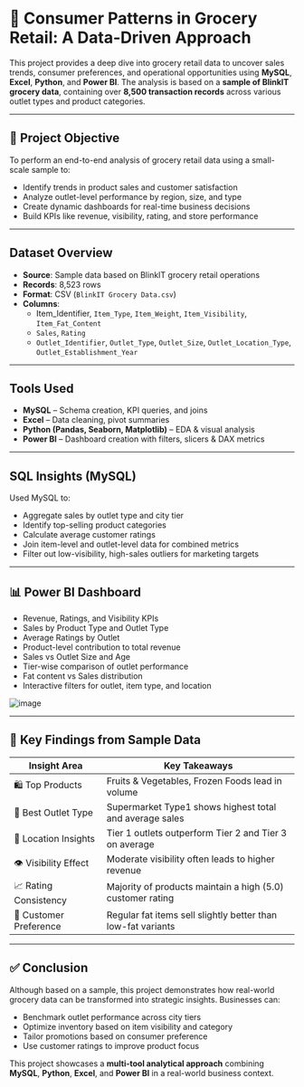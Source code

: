 
# 🛒 Consumer Patterns in Grocery Retail: A Data-Driven Approach

This project provides a deep dive into grocery retail data to uncover sales trends, consumer preferences, and operational opportunities using **MySQL**, **Excel**, **Python**, and **Power BI**. The analysis is based on a **sample of BlinkIT grocery data**, containing over **8,500 transaction records** across various outlet types and product categories.

---

## 🎯 Project Objective
To perform an end-to-end analysis of grocery retail data using a small-scale sample to:
- Identify trends in product sales and customer satisfaction
- Analyze outlet-level performance by region, size, and type
- Create dynamic dashboards for real-time business decisions
- Build KPIs like revenue, visibility, rating, and store performance

---

##  Dataset Overview
- **Source**: Sample data based on BlinkIT grocery retail operations  
- **Records**: 8,523 rows  
- **Format**: CSV (`BlinkIT Grocery Data.csv`)  
- **Columns**:  
  - Item_Identifier, `Item_Type`, `Item_Weight`, `Item_Visibility`, `Item_Fat_Content`
  - `Sales`, `Rating`
  - `Outlet_Identifier`, `Outlet_Type`, `Outlet_Size`, `Outlet_Location_Type`, `Outlet_Establishment_Year`

---

##  Tools Used
-  **MySQL** – Schema creation, KPI queries, and joins  
-  **Excel** – Data cleaning, pivot summaries  
-  **Python (Pandas, Seaborn, Matplotlib)** – EDA & visual analysis  
-  **Power BI** – Dashboard creation with filters, slicers & DAX metrics

---

##  SQL Insights (MySQL)
Used MySQL to:
- Aggregate sales by outlet type and city tier  
- Identify top-selling product categories  
- Calculate average customer ratings  
- Join item-level and outlet-level data for combined metrics  
- Filter out low-visibility, high-sales outliers for marketing targets

---

## 📊 Power BI Dashboard
- Revenue, Ratings, and Visibility KPIs
- Sales by Product Type and Outlet Type
- Average Ratings by Outlet
- Product-level contribution to total revenue
- Sales vs Outlet Size and Age
- Tier-wise comparison of outlet performance
- Fat content vs Sales distribution
- Interactive filters for outlet, item type, and location

![image](https://github.com/user-attachments/assets/27dafde9-a2b0-4de5-86e7-23b50db7b5ad)

---

## 📌 Key Findings from Sample Data
| Insight Area             | Key Takeaways                                                  |
|--------------------------|----------------------------------------------------------------|
| 🛍 Top Products           | Fruits & Vegetables, Frozen Foods lead in volume              |
| 🏬 Best Outlet Type       | Supermarket Type1 shows highest total and average sales       |
| 🌇 Location Insights      | Tier 1 outlets outperform Tier 2 and Tier 3 on average        |
| 👁 Visibility Effect      | Moderate visibility often leads to higher revenue             |
| 📈 Rating Consistency     | Majority of products maintain a high (5.0) customer rating     |
| 🧍 Customer Preference    | Regular fat items sell slightly better than low-fat variants  |

---

## ✅ Conclusion
Although based on a sample, this project demonstrates how real-world grocery data can be transformed into strategic insights. Businesses can:
- Benchmark outlet performance across city tiers
- Optimize inventory based on item visibility and category
- Tailor promotions based on consumer preference
- Use customer ratings to improve product focus

This project showcases a **multi-tool analytical approach** combining **MySQL**, **Python**, **Excel**, and **Power BI** in a real-world business context.

